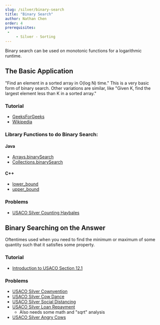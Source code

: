 ```yaml
---
slug: /silver/binary-search
title: "Binary Search"
author: Nathan Chen
order: 4
prerequisites: 
 - 
     - Silver - Sorting
---
```


Binary search can be used on monotonic functions for a logarithmic runtime.

<!-- END DESCRIPTION -->

## The Basic Application

"Find an element in a sorted array in O(log N) time." This is a very basic form of binary search. Other variations are similar, like "Given K, find the largest element less than K in a sorted array."
### Tutorial
- [GeeksForGeeks](https://www.geeksforgeeks.org/binary-search/)
- [Wikipedia](https://en.wikipedia.org/wiki/Binary_search_algorithm)
### Library Functions to do Binary Search:
#### Java
 - [Arrays.binarySearch](https://docs.oracle.com/javase/7/docs/api/java/util/Arrays.html)
 - [Collections.binarySearch](https://docs.oracle.com/javase/7/docs/api/java/util/Collections.html)
#### C++
 - [lower_bound](http://www.cplusplus.com/reference/algorithm/lower_bound/)
 - [upper_bound](http://www.cplusplus.com/reference/algorithm/upper_bound/)
### Problems
 - [USACO Silver Counting Haybales](http://www.usaco.org/index.php?page=viewproblem2&cpid=666)
 
 ## Binary Searching on the Answer
 Oftentimes used when you need to find the minimum or maximum of some quantity such that it satisfies some property.
 
  ### Tutorial
  - [Introduction to USACO Section 12.1](https://www.overleaf.com/project/5e73f65cde1d010001224d8a)
### Problems
- [USACO Silver Cownvention](http://www.usaco.org/index.php?page=viewproblem2&cpid=858)
- [USACO Silver Cow Dance](http://www.usaco.org/index.php?page=viewproblem2&cpid=690)
- [USACO Silver Social Distancing](http://www.usaco.org/index.php?page=viewproblem2&cpid=1038)
- [USACO Silver Loan Repayment](http://www.usaco.org/index.php?page=viewproblem2&cpid=991)
	- Also needs some math and "sqrt" analysis
- [USACO Silver Angry Cows](http://usaco.org/index.php?page=viewproblem2&cpid=594)
